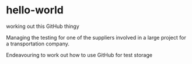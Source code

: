 # hello-world
working out this GitHub thingy

Managing the testing for one of the suppliers involved in a large project for a transportation company.

Endeavouring to work out how to use GitHub for test storage
